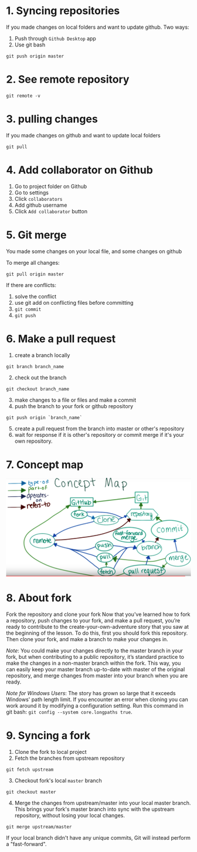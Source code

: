 # 1. Syncing repositories
If you made changes on local folders and want to update github. Two ways:
1. Push through `Github Desktop` app
2. Use git bash
```
git push origin master
```

# 2. See remote repository
```
git remote -v
```
# 3. pulling changes
If you made changes on github and want to update local folders
```
git pull  
```

# 4. Add collaborator on Github
1. Go to project folder on Github
2. Go to settings
3. Click `collaborators`
4. Add github username
5. Click `Add collaborator` button

# 5. Git merge
You made some changes on your local file, and some changes on github

To merge all changes:
```
git pull origin master
```

If there are conflicts:
1. solve the conflict
2. use git add on conflicting files before committing
3. ```git commit```
4. ```git push```

# 6. Make a pull request
1. create a branch locally
```
git branch branch_name
```
2. check out the branch
```
git checkout branch_name
```
3. make changes to a file or files and make a commit
4. push the branch to your fork or github repository
```
git push origin `branch_name`
```
5. create a pull request from the branch into master or other's repository
6. wait for response if it is other's repository or commit merge if it's your own repository.  

# 7. Concept map
![pic5](pic/pic5.png)

# 8. About fork
Fork the repository and clone your fork
Now that you've learned how to fork a repository, push changes to your fork, and make a pull request, you’re ready to contribute to the create-your-own-adventure story that you saw at the beginning of the lesson. To do this, first you should fork this repository. Then clone your fork, and make a branch to make your changes in.

*Note*: You could make your changes directly to the master branch in your fork, but when contributing to a public repository, it’s standard practice to make the changes in a non-master branch within the fork. This way, you can easily keep your master branch up-to-date with master of the original repository, and merge changes from master into your branch when you are ready.

*Note for Windows Users*: The story has grown so large that it exceeds Windows' path length limit. If you encounter an error when cloning you can work around it by modifying a configuration setting. Run this command in git bash: `git config --system core.longpaths true`.

# 9. Syncing a fork
1. Clone the fork to local project
2. Fetch the branches from upstream repository
```
git fetch upstream
```
3. Checkout fork's local `master` branch
```
git checkout master
```
4. Merge the changes from upstream/master into your local master branch. This brings your fork's master branch into sync with the upstream repository, without losing your local changes.
```
git merge upstream/master
```
If your local branch didn't have any unique commits, Git will instead perform a "fast-forward".
